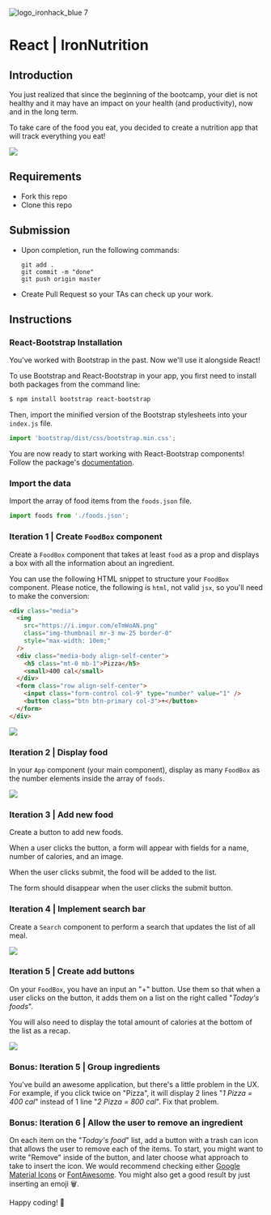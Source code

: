 ![logo_ironhack_blue 7](https://user-images.githubusercontent.com/23629340/40541063-a07a0a8a-601a-11e8-91b5-2f13e4e6b441.png)

# React | IronNutrition

## Introduction

You just realized that since the beginning of the bootcamp, your diet is not healthy and it may have an impact on your health (and productivity), now and in the long term.

To take care of the food you eat, you decided to create a nutrition app that will track everything you eat!

![](https://media.giphy.com/media/fH0dyqpPJRvTbiF5rJ/giphy.gif)

## Requirements

- Fork this repo
- Clone this repo

## Submission

- Upon completion, run the following commands:

  ```
  git add .
  git commit -m "done"
  git push origin master
  ```

- Create Pull Request so your TAs can check up your work.

## Instructions

### React-Bootstrap Installation

You've worked with Bootstrap in the past. Now we'll use it alongside React!

To use Bootstrap and React-Bootstrap in your app, you first need to install both packages from the command line:

```bash
$ npm install bootstrap react-bootstrap
```

Then, import the minified version of the Bootstrap stylesheets into your `index.js` file.

```javascript
import 'bootstrap/dist/css/bootstrap.min.css';
```

You are now ready to start working with React-Bootstrap components! Follow the package's [documentation](https://react-bootstrap.github.io/getting-started/introduction/).

### Import the data

Import the array of food items from the `foods.json` file.

```js
import foods from './foods.json';
```

### Iteration 1 | Create `FoodBox` component

Create a `FoodBox` component that takes at least `food` as a prop and displays a box with all the information about an ingredient.

You can use the following HTML snippet to structure your `FoodBox` component. Please notice, the following is `html`, not valid `jsx`, so you'll need to make the conversion:

```html
<div class="media">
  <img
    src="https://i.imgur.com/eTmWoAN.png"
    class="img-thumbnail mr-3 mw-25 border-0"
    style="max-width: 10em;"
  />
  <div class="media-body align-self-center">
    <h5 class="mt-0 mb-1">Pizza</h5>
    <small>400 cal</small>
  </div>
  <form class="row align-self-center">
    <input class="form-control col-9" type="number" value="1" />
    <button class="btn btn-primary col-3">+</button>
  </form>
</div>
```

![](https://i.imgur.com/bY9i5Rw.png)

### Iteration 2 | Display food

In your `App` component (your main component), display as many `FoodBox` as the number elements inside the array of `foods`.

![](https://i.imgur.com/3TVQJDO.png)

### Iteration 3 | Add new food

Create a button to add new foods.

When a user clicks the button, a form will appear with fields for a name, number of calories, and an image.

When the user clicks submit, the food will be added to the list.

The form should disappear when the user clicks the submit button.

### Iteration 4 | Implement search bar

Create a `Search` component to perform a search that updates the list of all meal.

![](https://i.imgur.com/XaOpAx8.png)

### Iteration 5 | Create add buttons

On your `FoodBox`, you have an input an "+" button. Use them so that when a user clicks on the button, it adds them on a list on the right called "_Today's foods_".

You will also need to display the total amount of calories at the bottom of the list as a recap.

![](https://media.giphy.com/media/fH0dyqpPJRvTbiF5rJ/giphy.gif)

### Bonus: Iteration 5 | Group ingredients

You've build an awesome application, but there's a little problem in the UX. For example, if you click twice on "Pizza", it will display 2 lines "_1 Pizza = 400 cal_" instead of 1 line "_2 Pizza = 800 cal_". Fix that problem.

### Bonus: Iteration 6 | Allow the user to remove an ingredient

On each item on the "_Today's food_" list, add a button with a trash can icon that allows the user to remove each of the items. To start, you might want to write "Remove" inside of the button, and later choose what approach to take to insert the icon. We would recommend checking either [Google Material Icons](https://material.io/resources/icons) or [FontAwesome](https://fontawesome.com/). You might also get a good result by just inserting an emoji 🗑.

Happy coding! 💙
